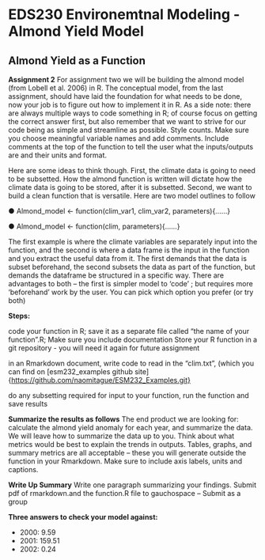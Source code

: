 # EDS230 Environemtnal Modeling - Almond Yield Model

## Almond Yield as a Function

**Assignment 2**
For assignment two we will be building the almond model (from Lobell et al. 2006) in R. The conceptual model, from the last assignment, should have laid the foundation for what needs to be done, now your job is to figure out how to implement it in R. As a side note: there are always multiple ways to code something in R; of course focus on getting the correct answer first, but also remember that we want to strive for our code being as simple and streamline as possible. Style counts. Make sure you choose meaningful variable names and add comments. Include comments at the top of the function to tell the user what the inputs/outputs are and their units and format.

Here are some ideas to think though. First, the climate data is going to need to be subsetted. How the almond function is written will dictate how the climate data is going to be stored, after it is subsetted. Second, we want to build a clean function that is versatile. Here are two model outlines to follow

● Almond_model <- function(clim_var1, clim_var2, parameters){……}

● Almond_model <- function(clim, parameters){……}

The first example is where the climate variables are separately input into the function, and the second is where a data frame is the input in the function and you extract the useful data from it. The first demands that the data is subset beforehand, the second subsets the data as part of the function, but demands the dataframe be structured in a specific way. There are advantages to both – the first is simpler model to ‘code’ ; but requires more ‘beforehand’ work by the user. You can pick which option you prefer (or try both)

**Steps:**

code your function in R; save it as a separate file called “the name of your function”.R; Make sure you include documentation Store your R function in a git repository - you will need it again for future assignment

in an Rmarkdown document, write code to read in the “clim.txt”, (which you can find on [esm232_examples github site]{https://github.com/naomitague/ESM232_Examples.git}

do any subsetting required for input to your function, run the function and save results

**Summarize the results as follows**
The end product we are looking for: calculate the almond yield anomaly for each year, and summarize the data. We will leave how to summarize the data up to you. Think about what metrics would be best to explain the trends in outputs. Tables, graphs, and summary metrics are all acceptable – these you will generate outside the function in your Rmarkdown. Make sure to include axis labels, units and captions.

**Write Up Summary**
Write one paragraph summarizing your findings. Submit pdf of rmarkdown.and the function.R file to gauchospace – Submit as a group

**Three answers to check your model against:**
- 2000: 9.59
- 2001: 159.51
- 2002: 0.24
